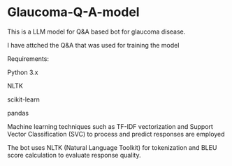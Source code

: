 # Glaucoma-Q-A-model
This is a LLM model for Q&A based bot for glaucoma disease.

I have attched the Q&A that was used for training the model

Requirements:

Python 3.x

NLTK

scikit-learn

pandas

Machine learning techniques such as TF-IDF vectorization and Support Vector Classification (SVC) to process and predict responses are employed

The bot uses NLTK (Natural Language Toolkit) for tokenization and BLEU score calculation to evaluate response quality.

